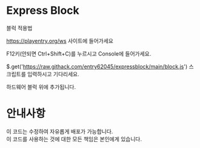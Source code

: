 # Express Block

블럭 적용법

https://playentry.org/ws 사이트에 들어가세요

F12키(안되면 Ctrl+Shift+C)를 누르시고 Console에 들어가세요.

$.get('https://raw.githack.com/entry62045/expressblock/main/block.js') 스크립트를 입력하시고 기다리세요.

하드웨어 블럭 위에 추가됩니다.

# 안내사항
이 코드는 수정하여 자유롭게 배포가 가능합니다.<br>
이 코드를 사용하는 것에 대한 모든 책임은 본인에게 있습니다.<br>
